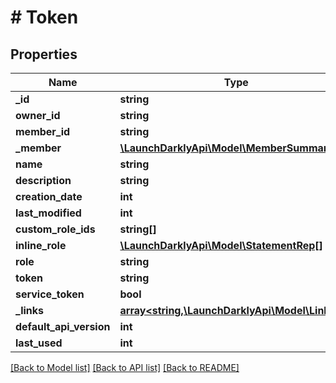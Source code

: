 # # Token

## Properties

Name | Type | Description | Notes
------------ | ------------- | ------------- | -------------
**_id** | **string** |  |
**owner_id** | **string** |  |
**member_id** | **string** |  |
**_member** | [**\LaunchDarklyApi\Model\MemberSummaryRep**](MemberSummaryRep.md) |  | [optional]
**name** | **string** |  | [optional]
**description** | **string** |  | [optional]
**creation_date** | **int** |  |
**last_modified** | **int** |  |
**custom_role_ids** | **string[]** |  | [optional]
**inline_role** | [**\LaunchDarklyApi\Model\StatementRep[]**](StatementRep.md) |  | [optional]
**role** | **string** |  | [optional]
**token** | **string** |  | [optional]
**service_token** | **bool** |  | [optional]
**_links** | [**array<string,\LaunchDarklyApi\Model\Link>**](Link.md) |  |
**default_api_version** | **int** |  | [optional]
**last_used** | **int** |  | [optional]

[[Back to Model list]](../../README.md#models) [[Back to API list]](../../README.md#endpoints) [[Back to README]](../../README.md)

